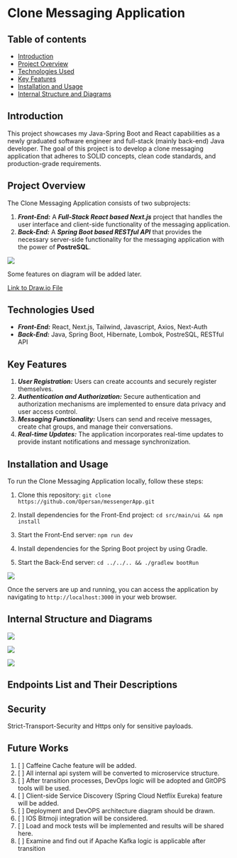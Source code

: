 # Clone Messaging Application

## Table of contents
* [Introduction](#introduction)
* [Project Overview](#project-overview)
* [Technologies Used](#technologies-used)
* [Key Features](#key-features)
* [Installation and Usage](#installation-and-usage)
* [Internal Structure and Diagrams](#internal-structure-and-diagrams)

## Introduction
This project showcases my Java-Spring Boot and React capabilities as a newly graduated software engineer and full-stack (mainly back-end) Java developer. The goal of this project is to develop a clone messaging application that adheres to SOLID concepts, clean code standards, and production-grade requirements.
 
## Project Overview

The Clone Messaging Application consists of two subprojects:

1. **_Front-End:_** A **_Full-Stack React based Next.js_** project that handles the user interface and client-side functionality of the messaging application.
2. **_Back-End:_** A **_Spring Boot based RESTful API_** that provides the necessary server-side functionality for the messaging application with the power of **PostreSQL**.

![](Resources/diagram.png)

Some features on diagram will be added later.

[Link to Draw.io File](Resources/diagram.drawio)

## Technologies Used

* **_Front-End:_** React, Next.js, Tailwind, Javascript, Axios, Next-Auth
* **_Back-End:_** Java, Spring Boot, Hibernate, Lombok, PostreSQL, RESTful API

## Key Features

1. **_User Registration:_** Users can create accounts and securely register themselves.
2. **_Authentication and Authorization:_** Secure authentication and authorization mechanisms are implemented to ensure data privacy and user access control.
3. **_Messaging Functionality:_** Users can send and receive messages, create chat groups, and manage their conversations.
4. **_Real-time Updates:_** The application incorporates real-time updates to provide instant notifications and message synchronization.



## Installation and Usage

To run the Clone Messaging Application locally, follow these steps:

1. Clone this repository: `git clone https://github.com/Opersan/messengerApp.git`

2. Install dependencies for the Front-End project: `cd src/main/ui && npm install`

3. Start the Front-End server: `npm run dev`
4. Install dependencies for the Spring Boot project by using Gradle.
5. Start the Back-End server: `cd ../../.. && ./gradlew bootRun`

![](Resources/2.webp)

Once the servers are up and running, you can access the application by navigating to `http://localhost:3000` in your web browser.

## Internal Structure and Diagrams

![](Resources/structure.png)

![](Resources/3.webp)

![](Resources/1.webp)

## Endpoints List and Their Descriptions

## Security
Strict-Transport-Security and Https only for sensitive payloads.

## Future Works
1. [ ] Caffeine Cache feature will be added.
2. [ ] All internal api system will be converted to microservice structure.
3. [ ] After transition processes, DevOps logic will be adopted and GitOPS tools will be used.
4. [ ] Client-side Service Discovery (Spring Cloud Netflix Eureka) feature will be added.
5. [ ] Deployment and DevOPS architecture diagram should be drawn.
6. [ ] IOS Bitmoji integration will be considered.
7. [ ] Load and mock tests will be implemented and results will be shared here.
8. [ ] Examine and find out if Apache Kafka logic is applicable after transition